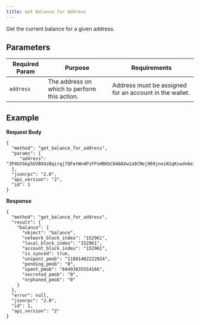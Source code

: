 ```yaml
---
title: Get Balance for Address
---
```

Get the current balance for a given address.

## Parameters

| Required Param | Purpose | Requirements |
| -------------- | ------- | ------------ |
| `address` | The address on which to perform this action. | Address must be assigned for an account in the wallet. |

## Example

**Request Body**

```
{
  "method": "get_balance_for_address",
  "params": {
     "address": "3P4GtGkp5UVBXUzBqirgj7QFetWn4PsFPsHBXbC6A8AXw1a9CMej969jneiN1qKcwdn6e1VtD64EruGVSFQ8wHk5xuBHndpV9WUGQ78vV7Z"
  },
  "jsonrpc": "2.0",
  "api_version": "2",
  "id": 1
}
```

**Response**

```
{
  "method": "get_balance_for_address",
  "result": {
    "balance": {
      "object": "balance",
      "network_block_index": "152961",
      "local_block_index": "152961",
      "account_block_index": "152961",
      "is_synced": true,
      "unspent_pmob": "11881402222024",
      "pending_pmob": "0",
      "spent_pmob": "84493835554166",
      "secreted_pmob": "0",
      "orphaned_pmob": "0"
    }
  },
  "error": null,
  "jsonrpc": "2.0",
  "id": 1,
  "api_version": "2"
}
```